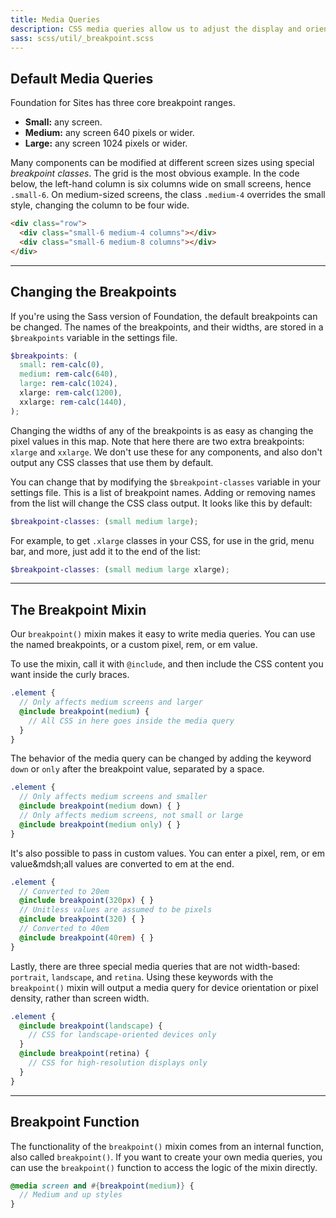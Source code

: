 ```yaml
---
title: Media Queries
description: CSS media queries allow us to adjust the display and orientation of content at different screen sizes.
sass: scss/util/_breakpoint.scss
---
```


## Default Media Queries

Foundation for Sites has three core breakpoint ranges.

- **Small:** any screen.
- **Medium:** any screen 640 pixels or wider.
- **Large:** any screen 1024 pixels or wider.

Many components can be modified at different screen sizes using special *breakpoint classes*. The grid is the most obvious example. In the code below, the left-hand column is six columns wide on small screens, hence `.small-6`. On medium-sized screens, the class `.medium-4` overrides the small style, changing the column to be four wide.

```html
<div class="row">
  <div class="small-6 medium-4 columns"></div>
  <div class="small-6 medium-8 columns"></div>
</div>
```

---

## Changing the Breakpoints

If you're using the Sass version of Foundation, the default breakpoints can be changed. The names of the breakpoints, and their widths, are stored in a `$breakpoints` variable in the settings file.

```scss
$breakpoints: (
  small: rem-calc(0),
  medium: rem-calc(640),
  large: rem-calc(1024),
  xlarge: rem-calc(1200),
  xxlarge: rem-calc(1440),
);
```

Changing the widths of any of the breakpoints is as easy as changing the pixel values in this map. Note that here there are two extra breakpoints: `xlarge` and `xxlarge`. We don't use these for any components, and also don't output any CSS classes that use them by default.

You can change that by modifying the `$breakpoint-classes` variable in your settings file. This is a list of breakpoint names. Adding or removing names from the list will change the CSS class output. It looks like this by default:

```scss
$breakpoint-classes: (small medium large);
```

For example, to get `.xlarge` classes in your CSS, for use in the grid, menu bar, and more, just add it to the end of the list:

```scss
$breakpoint-classes: (small medium large xlarge);
```

---

## The Breakpoint Mixin

Our `breakpoint()` mixin makes it easy to write media queries. You can use the named breakpoints, or a custom pixel, rem, or em value.

To use the mixin, call it with `@include`, and then include the CSS content you want inside the curly braces.

```scss
.element {
  // Only affects medium screens and larger
  @include breakpoint(medium) {
    // All CSS in here goes inside the media query
  }
}
```

The behavior of the media query can be changed by adding the keyword `down` or `only` after the breakpoint value, separated by a space.

```scss
.element {
  // Only affects medium screens and smaller
  @include breakpoint(medium down) { }
  // Only affects medium screens, not small or large
  @include breakpoint(medium only) { }
}
```

It's also possible to pass in custom values. You can enter a pixel, rem, or em value&mdsh;all values are converted to em at the end.

```scss
.element {
  // Converted to 20em
  @include breakpoint(320px) { }
  // Unitless values are assumed to be pixels
  @include breakpoint(320) { }
  // Converted to 40em
  @include breakpoint(40rem) { }
}
```

Lastly, there are three special media queries that are not width-based: `portrait`, `landscape`, and `retina`. Using these keywords with the `breakpoint()` mixin will output a media query for device orientation or pixel density, rather than screen width.

```scss
.element {
  @include breakpoint(landscape) {
    // CSS for landscape-oriented devices only
  }
  @include breakpoint(retina) {
    // CSS for high-resolution displays only
  }
}
```

---

## Breakpoint Function

The functionality of the `breakpoint()` mixin comes from an internal function, also called `breakpoint()`. If you want to create your own media queries, you can use the `breakpoint()` function to access the logic of the mixin directly.

```scss
@media screen and #{breakpoint(medium)} {
  // Medium and up styles
}
```
